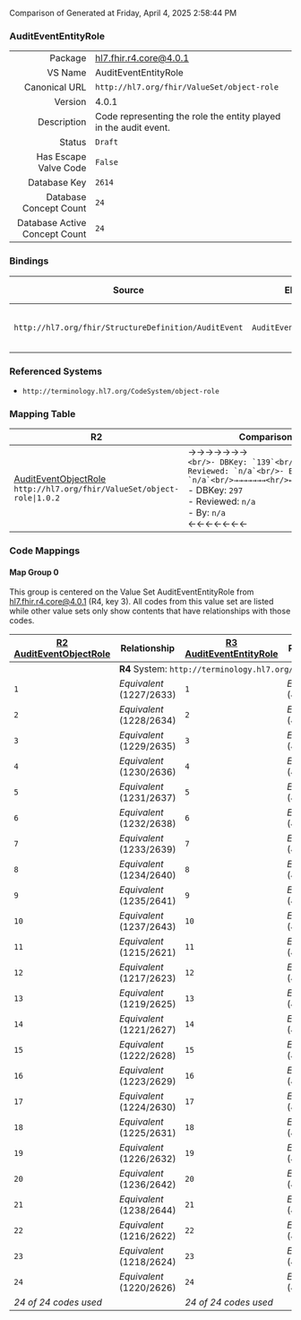 Comparison of 
Generated at Friday, April 4, 2025 2:58:44 PM

### AuditEventEntityRole

|      |     |
| ---: | --- |
| Package | hl7.fhir.r4.core@4.0.1 |
| VS Name | AuditEventEntityRole |
| Canonical URL | `http://hl7.org/fhir/ValueSet/object-role` |
| Version | 4.0.1 |
| Description | Code representing the role the entity played in the audit event. |
| Status | `Draft` |
| Has Escape Valve Code | `False` |
| Database Key | `2614` |
| Database Concept Count | `24` |
| Database Active Concept Count | `24` |
### Bindings

| Source | Element | Binding | Strength | Element Short |
| ------ | ------- | ------- | -------- | ------------- |
| `http://hl7.org/fhir/StructureDefinition/AuditEvent` | `AuditEvent.entity.role` | `http://hl7.org/fhir/ValueSet/object-role` | `Extensible` | What role the entity played |

### Referenced Systems

* `http://terminology.hl7.org/CodeSystem/object-role`
### Mapping Table

| R2 | Comparison | R3 | Comparison | R4 | Comparison | R4B | Comparison | R5
| --- | --- | --- | --- | --- | --- | --- | --- | ---
| [AuditEventObjectRole](/docs/R2/ValueSets/AuditEventObjectRole.md)<br/> `http://hl7.org/fhir/ValueSet/object-role\|1.0.2` | →→→→→→→<br/>``<br/>- DBKey: `139`<br/>- Reviewed: `n/a`<br/>- By: `n/a`<br/>→→→→→→→<hr/>←←←←←←←<br/>``<br/>- DBKey: `297`<br/>- Reviewed: `n/a`<br/>- By: `n/a`<br/>←←←←←←←| [AuditEventEntityRole](/docs/R3/ValueSets/AuditEventEntityRole.md)<br/> `http://hl7.org/fhir/ValueSet/object-role\|3.0.2` | →→→→→→→<br/>``<br/>- DBKey: `500`<br/>- Reviewed: `n/a`<br/>- By: `n/a`<br/>→→→→→→→<hr/>←←←←←←←<br/>``<br/>- DBKey: `721`<br/>- Reviewed: `n/a`<br/>- By: `n/a`<br/>←←←←←←←| [AuditEventEntityRole](/docs/R4/ValueSets/AuditEventEntityRole.md)<br/> `http://hl7.org/fhir/ValueSet/object-role\|4.0.1` | <br/>*no map*<br/><hr/><br/>*no map*<br/>| | | | 
### Code Mappings


#### Map Group 0

This group is centered on the Value Set AuditEventEntityRole from hl7.fhir.r4.core@4.0.1 (R4, key 3).
All codes from this value set are listed while other value sets only show contents that have relationships with those codes.

| [R2 AuditEventObjectRole](/docs/R2/ValueSets/AuditEventObjectRole.md)| Relationship | [R3 AuditEventEntityRole](/docs/R3/ValueSets/AuditEventEntityRole.md)| Relationship | R4 AuditEventEntityRole| Relationship | *No Map* | Relationship | *No Map* 
| --- | --- | --- | --- | --- | --- | --- | --- | ---
| <td colspan="8">**R4** System: `http://terminology.hl7.org/CodeSystem/object-role`
| `1`| _Equivalent_ <br/>(1227/2633)| `1`| _Equivalent_ <br/>(4695/7016)| **`1`**| | | | | 
| `2`| _Equivalent_ <br/>(1228/2634)| `2`| _Equivalent_ <br/>(4696/7017)| **`2`**| | | | | 
| `3`| _Equivalent_ <br/>(1229/2635)| `3`| _Equivalent_ <br/>(4697/7018)| **`3`**| | | | | 
| `4`| _Equivalent_ <br/>(1230/2636)| `4`| _Equivalent_ <br/>(4698/7019)| **`4`**| | | | | 
| `5`| _Equivalent_ <br/>(1231/2637)| `5`| _Equivalent_ <br/>(4699/7020)| **`5`**| | | | | 
| `6`| _Equivalent_ <br/>(1232/2638)| `6`| _Equivalent_ <br/>(4700/7021)| **`6`**| | | | | 
| `7`| _Equivalent_ <br/>(1233/2639)| `7`| _Equivalent_ <br/>(4701/7022)| **`7`**| | | | | 
| `8`| _Equivalent_ <br/>(1234/2640)| `8`| _Equivalent_ <br/>(4702/7023)| **`8`**| | | | | 
| `9`| _Equivalent_ <br/>(1235/2641)| `9`| _Equivalent_ <br/>(4703/7024)| **`9`**| | | | | 
| `10`| _Equivalent_ <br/>(1237/2643)| `10`| _Equivalent_ <br/>(4705/7026)| **`10`**| | | | | 
| `11`| _Equivalent_ <br/>(1215/2621)| `11`| _Equivalent_ <br/>(4683/7004)| **`11`**| | | | | 
| `12`| _Equivalent_ <br/>(1217/2623)| `12`| _Equivalent_ <br/>(4685/7006)| **`12`**| | | | | 
| `13`| _Equivalent_ <br/>(1219/2625)| `13`| _Equivalent_ <br/>(4687/7008)| **`13`**| | | | | 
| `14`| _Equivalent_ <br/>(1221/2627)| `14`| _Equivalent_ <br/>(4689/7010)| **`14`**| | | | | 
| `15`| _Equivalent_ <br/>(1222/2628)| `15`| _Equivalent_ <br/>(4690/7011)| **`15`**| | | | | 
| `16`| _Equivalent_ <br/>(1223/2629)| `16`| _Equivalent_ <br/>(4691/7012)| **`16`**| | | | | 
| `17`| _Equivalent_ <br/>(1224/2630)| `17`| _Equivalent_ <br/>(4692/7013)| **`17`**| | | | | 
| `18`| _Equivalent_ <br/>(1225/2631)| `18`| _Equivalent_ <br/>(4693/7014)| **`18`**| | | | | 
| `19`| _Equivalent_ <br/>(1226/2632)| `19`| _Equivalent_ <br/>(4694/7015)| **`19`**| | | | | 
| `20`| _Equivalent_ <br/>(1236/2642)| `20`| _Equivalent_ <br/>(4704/7025)| **`20`**| | | | | 
| `21`| _Equivalent_ <br/>(1238/2644)| `21`| _Equivalent_ <br/>(4706/7027)| **`21`**| | | | | 
| `22`| _Equivalent_ <br/>(1216/2622)| `22`| _Equivalent_ <br/>(4684/7005)| **`22`**| | | | | 
| `23`| _Equivalent_ <br/>(1218/2624)| `23`| _Equivalent_ <br/>(4686/7007)| **`23`**| | | | | 
| `24`| _Equivalent_ <br/>(1220/2626)| `24`| _Equivalent_ <br/>(4688/7009)| **`24`**| | | | | 
| *24 of 24 codes used* | | *24 of 24 codes used* | | *24 of 24 codes used* | | | | 

